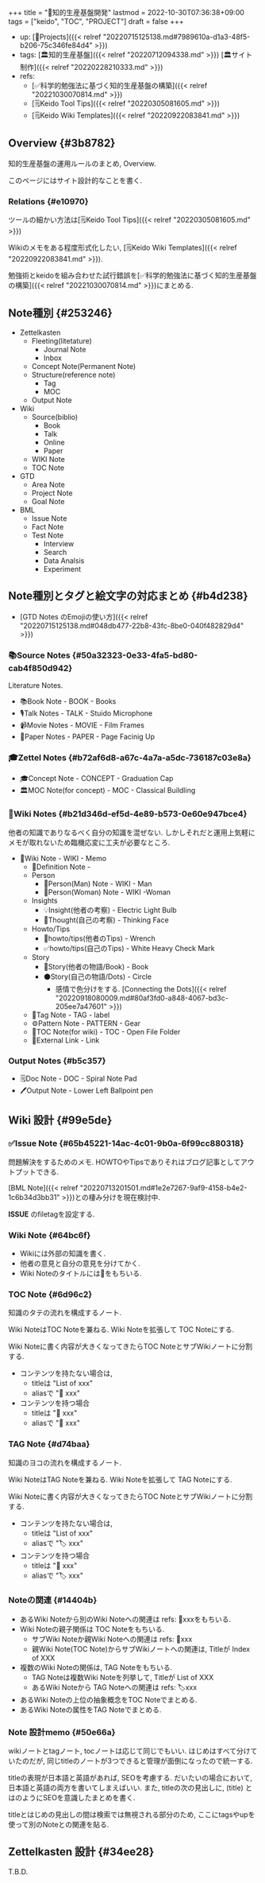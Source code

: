 +++
title = "🔨知的生産基盤開発"
lastmod = 2022-10-30T07:36:38+09:00
tags = ["keido", "TOC", "PROJECT"]
draft = false
+++

-   up: [🔨Projects]({{< relref "20220715125138.md#7989610a-d1a3-48f5-b206-75c346fe84d4" >}})
-   tags: [🏛知的生産基盤]({{< relref "20220712094338.md" >}}) [🏛サイト制作]({{< relref "20220228210333.md" >}})
-   refs:
    -   [✅科学的勉強法に基づく知的生産基盤の構築]({{< relref "20221030070814.md" >}})
    -   [🗒Keido Tool Tips]({{< relref "20220305081605.md" >}})
    -   [🗒Keido Wiki Templates]({{< relref "20220922083841.md" >}})


## Overview {#3b8782}

知的生産基盤の運用ルールのまとめ, Overview.

このページにはサイト設計的なことを書く.


### Relations {#e10970}

ツールの細かい方法は[🗒Keido Tool Tips]({{< relref "20220305081605.md" >}})

Wikiのメモをある程度形式化したい, [🗒Keido Wiki Templates]({{< relref "20220922083841.md" >}}).

勉強術とkeidoを組み合わせた試行錯誤を[✅科学的勉強法に基づく知的生産基盤の構築]({{< relref "20221030070814.md" >}})にまとめる.


## Note種別 {#253246}

-   Zettelkasten
    -   Fleeting(litetature)
        -   Journal Note
        -   Inbox
    -   Concept Note(Permanent Note)
    -   Structure(reference note)
        -   Tag
        -   MOC
    -   Output Note
-   Wiki
    -   Source(biblio)
        -   Book
        -   Talk
        -   Online
        -   Paper
    -   WIKI Note
    -   TOC Note
-   GTD
    -   Area Note
    -   Project Note
    -   Goal Note
-   BML
    -   Issue Note
    -   Fact Note
    -   Test Note
        -   Interview
        -   Search
        -   Data Analsis
        -   Experiment


## Note種別とタグと絵文字の対応まとめ {#b4d238}

-   [GTD Notes のEmojiの使い方]({{< relref "20220715125138.md#048db477-22b8-43fc-8be0-040f482829d4" >}})


### 📚Source Notes {#50a32323-0e33-4fa5-bd80-cab4f850d942}

Literature Notes.

-   📚Book Note - BOOK - Books
-   🎙Talk Notes - TALK - Stuido Microphone
-   📹Movie Notes - MOVIE - Film Frames
-   📄Paper Notes - PAPER - Page Facinig Up


### 🎓Zettel Notes {#b72af6d8-a67c-4a7a-a5dc-736187c03e8a}

-   🎓Concept Note - CONCEPT - Graduation Cap
-   🏛MOC Note(for concept) - MOC - Classical Buildling


### 📝Wiki Notes {#b21d346d-ef5d-4e89-b573-0e60e947bce4}

他者の知識でありなるべく自分の知識を混ぜない. しかしそれだと運用上気軽にメモが取れないため臨機応変に工夫が必要なところ.

-   📝Wiki Note - WIKI - Memo
    -   📝Definition Note -
    -   Person
        -   👨Person(Man) Note - WIKI - Man
        -   👩Person(Woman) Note - WIKI -Woman
    -   Insights
        -   💡Insight(他者の考察) - Electric Light Bulb
        -   🤔Thought(自己の考察) - Thinking Face
    -   Howto/Tips
        -   🔧howto/tips(他者のTips) - Wrench
        -   ✅howto/tips(自己のTips) - White Heavy Check Mark
    -   Story
        -   📗Story(他者の物語/Book) - Book
        -   ⚫Story(自己の物語/Dots) - Circle
            -   感情で色分けをする. [Connecting the Dots]({{< relref "20220918080009.md#80af3fd0-a848-4067-bd3c-205ee7a47601" >}})
    -   🔖Tag Note - TAG - label
    -   ⚙Pattern Note - PATTERN - Gear
    -   📂TOC Note(for wiki) - TOC - Open File Folder
    -   🔗External Link - Link


### Output Notes {#b5c357}

-   🗒Doc Note - DOC - Spiral Note Pad
-   🖊Output Note - Lower Left Ballpoint pen


## Wiki 設計 {#99e5de}


### ✅Issue Note {#65b45221-14ac-4c01-9b0a-6f99cc880318}

問題解決をするためのメモ. HOWTOやTipsでありそれはブログ記事としてアウトプットできる.

[BML Note]({{< relref "20220713201501.md#1e2e7267-9af9-4158-b4e2-1c6b34d3bb31" >}})との棲み分けを現在検討中.

**ISSUE** のfiletagを設定する.


### Wiki Note {#64bc6f}

-   Wikiには外部の知識を書く.
-   他者の意見と自分の意見を分けてかく.
-   Wiki Noteのタイトルには📝をもちいる.


### TOC Note {#6d96c2}

知識のタテの流れを構成するノート.

Wiki NoteはTOC Noteを兼ねる. Wiki Noteを拡張して TOC Noteにする.

Wiki Noteに書く内容が大きくなってきたらTOC NoteとサブWikiノートに分割する.

-   コンテンツを持たない場合は,
    -   titleは "List of xxx"
    -   aliasで "📂 xxx"
-   コンテンツを持つ場合
    -   titleは "📝 xxx"
    -   aliasで "📂 xxx"


### TAG Note {#d74baa}

知識のヨコの流れを構成するノート.

Wiki NoteはTAG Noteを兼ねる. Wiki Noteを拡張して TAG Noteにする.

Wiki Noteに書く内容が大きくなってきたらTOC NoteとサブWikiノートに分割する.

-   コンテンツを持たない場合は,
    -   titleは "List of xxx"
    -   aliasで "🏷 xxx"
-   コンテンツを持つ場合
    -   titleは "📝 xxx"
    -   aliasで "🏷 xxx"


### Noteの関連 {#14404b}

-   あるWiki Noteから別のWiki Noteへの関連は refs: 📝xxxをもちいる.
-   Wiki Noteの親子関係は TOC Noteをもちいる.
    -   サブWiki Noteか親Wiki Noteへの関連は refs: 📁xxx
    -   親Wiki Note(TOC Note)からサブWikiノートへの関連は, Titleが Index of XXX
-   複数のWiki Noteの関係は, TAG Noteをもちいる.
    -   TAG Noteは複数Wiki Noteを列挙して, Titleが List of XXX
    -   あるWiki Noteから TAG Noteへの関連は  refs: 🏷xxx
-   あるWiki Noteの上位の抽象概念をTOC Noteでまとめる.
-   あるWiki Noteの属性をTAG Noteでまとめる.


### Note 設計memo {#50e66a}

wikiノートとtagノート, tocノートは応じて同じでもいい. はじめはすべて分けていたのだが, 同じtitleのノートが3つできると管理が面倒になったので統一する.

titleの表現が日本語と英語があれば, SEOを考慮する. だいたいの場合において, 日本語と英語の両方を書いてしまえばいい. また, titleの次の見出しに, (title) とはのようにSEOを意識したまとめを書く.

titleとはじめの見出しの間は検索では無視される部分のため, ここにtagsやupを使って別のNoteとの関連を貼る.


## Zettelkasten 設計 {#34ee28}

T.B.D.
